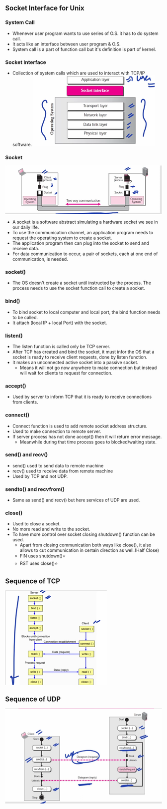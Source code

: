 ## Socket Interface for Unix
### System Call
- Whenever user program wants to use series of O.S. it has to do system call.
- It acts like an interface between user program & O.S.
- System call is a part of function call but it's definition is part of kernel.
### Socket Interface
- Collection of system calls which are used to interact with TCP/IP software.
![Alt text](image-13.png)
### Socket
![Alt text](image-14.png)
- A socket is a software abstract simulating a hardware socket we see in our daily life.
- To use the communication channel, an application program needs to request the operating system to create a socket.
- The application program then can plug into the socket to send and receive data.
- For data communication to occur, a pair of sockets, each at one end of communication, is needed.
### socket()
- The OS doesn't create a socket until instructed by the process. The process needs  to use the socket function call to create a socket.
### bind()
- To bind socket to local computer and local port, the bind function needs to be called.
- It attach (local IP + local Port) with the socket.
### listen()
- The listen function is called only be TCP server.
- After TCP has created and bind the socket, it must infor the OS that a socket is ready to receive client requests, done by listen function.
- It makes an unconnected active socket into a passive socket.
  - Means it will not go now anywhere to make connection but instead will wait for clients to request for connection.
### accept()
- Used by server to inform TCP that it is ready to receive connections from clients.
### connect()
- Connect function is used to add remote socket address structure.
- Used to make connection to remote server.
- If server process has not done accept() then it will return error message.
  - Meanwhile during that time process goes to blocked/waiting state.
### send() and recv()
- send() used to send data to remote machine
- recv() used to receive data from remote machine
- Used by TCP and not UDP.
### sendto() and recvfrom()
- Same as send() and recv() but here services of UDP are used.
### close()
- Used to close a socket.
- No more read and write to the socket.
- To have more control over socket closing shutdown() function can be used.
  - Apart from closing communication both ways like close(), it also allows to cut communication in certain direction as well.(Half Close)
  - FIN uses shutdown()⭐
  - RST uses close()⭐
## Sequence of TCP
![Alt text](image-15.png)
## Sequence of UDP
![Alt text](image-16.png)